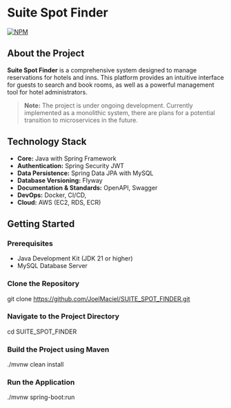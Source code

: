 # Suite Spot Finder

[![NPM](https://img.shields.io/npm/l/react)](https://github.com/JoelMaciel/Product-Catalog/blob/readm/LICENCE)


## About the Project

**Suite Spot Finder** is a comprehensive system designed to manage reservations for hotels and inns. This platform provides an intuitive interface for guests to search and book rooms, as well as a powerful management tool for hotel administrators.

> **Note:** The project is under ongoing development. Currently implemented as a monolithic system, there are plans for a potential transition to microservices in the future.

## Technology Stack

- **Core:** Java with Spring Framework
- **Authentication:** Spring Security JWT
- **Data Persistence:** Spring Data JPA with MySQL
- **Database Versioning:** Flyway
- **Documentation & Standards:** OpenAPI, Swagger
- **DevOps:** Docker, CI/CD,
- **Cloud:** AWS (EC2, RDS, ECR)

## Getting Started

### Prerequisites

- Java Development Kit (JDK 21 or higher)
- MySQL Database Server

### Clone the Repository
git clone https://github.com/JoelMaciel/SUITE_SPOT_FINDER.git

### Navigate to the Project Directory
cd  SUITE_SPOT_FINDER


### Build the Project using Maven
./mvnw clean install


### Run the Application
./mvnw spring-boot:run

